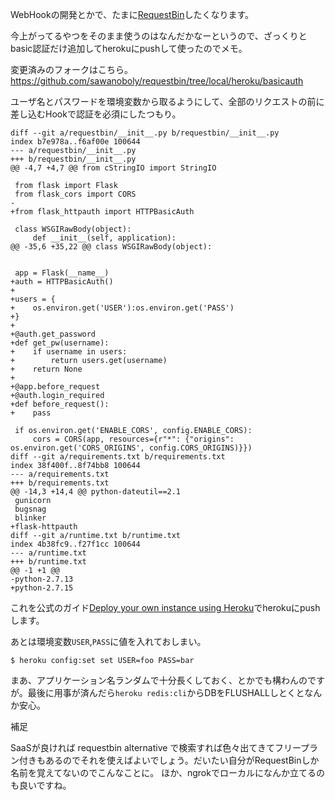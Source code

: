 WebHookの開発とかで、たまに[RequestBin](https://github.com/Runscope/requestbin)したくなります。

今上がってるやつをそのまま使うのはなんだかなーというので、ざっくりとbasic認証だけ追加してherokuにpushして使ったのでメモ。

変更済みのフォークはこちら。 https://github.com/sawanoboly/requestbin/tree/local/heroku/basicauth

ユーザ名とパスワードを環境変数から取るようにして、全部のリクエストの前に差し込むHookで認証を必須にしたつもり。

```diff:git_diff_master..local/heroku/basicauth
diff --git a/requestbin/__init__.py b/requestbin/__init__.py
index b7e978a..f6af00e 100644
--- a/requestbin/__init__.py
+++ b/requestbin/__init__.py
@@ -4,7 +4,7 @@ from cStringIO import StringIO
 
 from flask import Flask
 from flask_cors import CORS
-
+from flask_httpauth import HTTPBasicAuth
 
 class WSGIRawBody(object):
     def __init__(self, application):
@@ -35,6 +35,22 @@ class WSGIRawBody(object):
 
 
 app = Flask(__name__)
+auth = HTTPBasicAuth()
+
+users = {
+    os.environ.get('USER'):os.environ.get('PASS')
+}
+
+@auth.get_password
+def get_pw(username):
+    if username in users:
+        return users.get(username)
+    return None
+
+@app.before_request
+@auth.login_required
+def before_request():
+    pass
 
 if os.environ.get('ENABLE_CORS', config.ENABLE_CORS):
     cors = CORS(app, resources={r"*": {"origins": os.environ.get('CORS_ORIGINS', config.CORS_ORIGINS)}})
diff --git a/requirements.txt b/requirements.txt
index 38f400f..8f74bb8 100644
--- a/requirements.txt
+++ b/requirements.txt
@@ -14,3 +14,4 @@ python-dateutil==2.1
 gunicorn
 bugsnag
 blinker
+flask-httpauth
diff --git a/runtime.txt b/runtime.txt
index 4b38fc9..f27f1cc 100644
--- a/runtime.txt
+++ b/runtime.txt
@@ -1 +1 @@
-python-2.7.13
+python-2.7.15
```

これを公式のガイド[Deploy your own instance using Heroku](https://github.com/Runscope/requestbin#deploy-your-own-instance-using-heroku)でherokuにpushします。

あとは環境変数`USER`,`PASS`に値を入れておしまい。

```
$ heroku config:set set USER=foo PASS=bar
```

まあ、アプリケーション名ランダムで十分長くしておく、とかでも構わんのですが。最後に用事が済んだら`heroku redis:cli`からDBをFLUSHALLしとくとなんか安心。

補足

SaaSが良ければ requestbin alternative で検索すれば色々出てきてフリープラン付きもあるのでそれを使えばよいでしょう。だいたい自分がRequestBinしか名前を覚えてないのでこんなことに。
ほか、ngrokでローカルになんか立てるのも良いですね。

